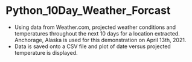 # Python_10Day_Weather_Forcast
- Using data from Weather.com, projected weather conditions and temperatures throughout the next 10 days for a location extracted. Anchorage, Alaska is used for this demonstration on April 13th, 2021. 
- Data is saved onto a CSV file and plot of date versus projected temperature is displayed.  
